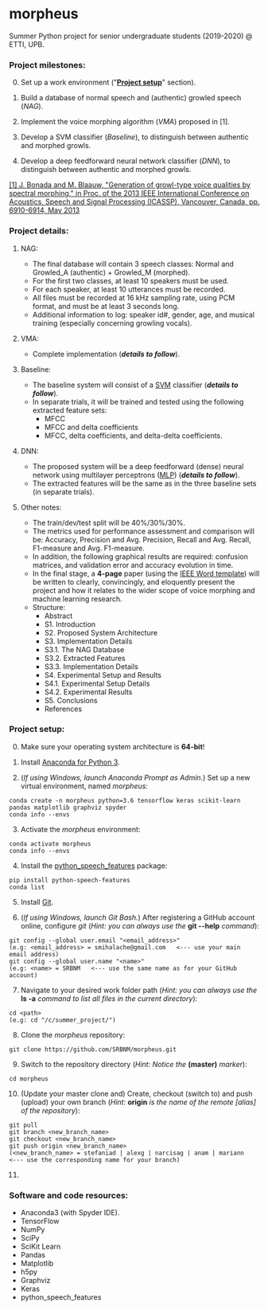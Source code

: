 # morpheus

Summer Python project for senior undergraduate students (2019-2020) @ ETTI, UPB.

### Project milestones:

0. Set up a work environment ("[**Project setup**](https://github.com/SRBNM/morpheus/tree/master#project-setup)" section).

1. Build a database of normal speech and (authentic) growled speech (_NAG_).

2. Implement the voice morphing algorithm (_VMA_) proposed in \[1\].

3. Develop a SVM classifier (_Baseline_), to distinguish between authentic and morphed growls.

4. Develop a deep feedforward neural network classifier (_DNN_), to distinguish between authentic and morphed growls.

[\[1\] J. Bonada and M. Blaauw, "Generation of growl-type voice qualities by spectral morphing," in Proc. of the 2013 IEEE International Conference on Acoustics, Speech and Signal Processing (ICASSP), Vancouver, Canada, pp. 6910-6914, May 2013](https://ieeexplore.ieee.org/abstract/document/6639001)

### Project details:

1. NAG:
   - The final database will contain 3 speech classes: Normal and Growled_A (authentic) + Growled_M (morphed).
   - For the first two classes, at least 10 speakers must be used.
   - For each speaker, at least 10 utterances must be recorded.
   - All files must be recorded at 16 kHz sampling rate, using PCM format, and must be at least 3 seconds long.
   - Additional information to log: speaker id#, gender, age, and musical training (especially concerning growling vocals).

2. VMA:
   - Complete implementation (**_details to follow_**).

3. Baseline:
   - The baseline system will consist of a [SVM](https://scikit-learn.org/stable/modules/svm.html) classifier (**_details to follow_**).
   - In separate trials, it will be trained and tested using the following extracted feature sets:
     * MFCC
     * MFCC and delta coefficients
     * MFCC, delta coefficients, and delta-delta coefficients.

4. DNN:
   - The proposed system will be a deep feedforward (dense) neural network using multilayer perceptrons ([MLP](https://keras.io/layers/core/)) (**_details to follow_**).
   - The extracted features will be the same as in the three baseline sets (in separate trials).

5. Other notes:
   - The train/dev/test split will be 40%/30%/30%.
   - The metrics used for performance assessment and comparison will be: Accuracy, Precision and Avg. Precision, Recall and Avg. Recall, F1-measure and Avg. F1-measure.
   - In addition, the following graphical results are required: confusion matrices, and validation error and accuracy evolution in time.
   - In the final stage, a **4-page** paper (using the [IEEE Word template](https://www.ieee.org/content/dam/ieee-org/ieee/web/org/conferences/Conference-template-A4.doc)) will be written to clearly, convincingly, and eloquently present the project and how it relates to the wider scope of voice morphing and machine learning research.
   - Structure:
     * Abstract
     * S1. Introduction
     * S2. Proposed System Architecture
     * S3. Implementation Details
     * S3.1. The NAG Database
     * S3.2. Extracted Features
     * S3.3. Implementation Details
     * S4. Experimental Setup and Results
     * S4.1. Experimental Setup Details
     * S4.2. Experimental Results
     * S5. Conclusions
     * References

### Project setup:

0. Make sure your operating system architecture is **64-bit**!

1. Install [Anaconda for Python 3](https://www.anaconda.com/distribution/).

2. (_If using Windows, launch Anaconda Prompt as Admin._) Set up a new virtual environment, named _morpheus_:
```
conda create -n morpheus python=3.6 tensorflow keras scikit-learn pandas matplotlib graphviz spyder
conda info --envs
```

3. Activate the _morpheus_ environment:
```
conda activate morpheus
conda info --envs
```

4. Install the [python_speech_features](https://python-speech-features.readthedocs.io/en/latest/) package:
```
pip install python-speech-features
conda list
```

5. Install [Git](https://git-scm.com/book/en/v2/Getting-Started-Installing-Git).

6. (_If using Windows, launch Git Bash._) After registering a GitHub account online, configure _git_ (_Hint: you can always use the_ **git --help** _command_):
```
git config --global user.email "<email_address>"
(e.g: <email_address> = smihalache@gmail.com   <--- use your main email address)
git config --global user.name "<name>"
(e.g: <name> = SRBNM   <--- use the same name as for your GitHub account)
```

7. Navigate to your desired work folder path (_Hint: you can always use the_ **ls -a** _command to list all files in the current directory_):
```
cd <path>
(e.g: cd "/c/summer_project/")
```

8. Clone the _morpheus_ repository:
```
git clone https://github.com/SRBNM/morpheus.git
```

9. Switch to the repository directory (_Hint: Notice the_ **(master)** _marker_):
```
cd morpheus
```

10. (Update your master clone and) Create, checkout (switch to) and push (upload) your own branch (_Hint:_ **origin** _is the name of the remote \[alias\] of the repository_):
```
git pull
git branch <new_branch_name>
git checkout <new_branch_name>
git push origin <new_branch_name>
(<new_branch_name> = stefaniad | alexg | narcisag | anam | mariann   <--- use the corresponding name for your branch)
```

11. 

### Software and code resources:

- Anaconda3 (with Spyder IDE).
- TensorFlow
- NumPy
- SciPy
- SciKit Learn
- Pandas
- Matplotlib
- h5py
- Graphviz
- Keras
- python_speech_features
